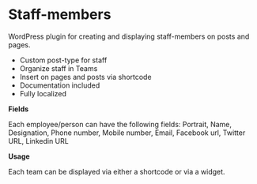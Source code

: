 Staff-members
=============

WordPress plugin for creating and displaying staff-members on posts and pages.

+ Custom post-type for staff
+ Organize staff in Teams
+ Insert on pages and posts via shortcode
+ Documentation included
+ Fully localized


**Fields**

Each employee/person can have the following fields: Portrait, Name, Designation, Phone number, Mobile number, Email, Facebook url, Twitter URL, Linkedin URL


**Usage**

Each team can be displayed via either a shortcode or via a widget.


